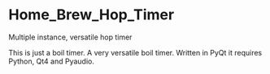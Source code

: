 # Home_Brew_Hop_Timer
Multiple instance, versatile hop timer

This is just a boil timer. A very versatile boil timer. Written in PyQt it requires Python, Qt4 and Pyaudio. 
